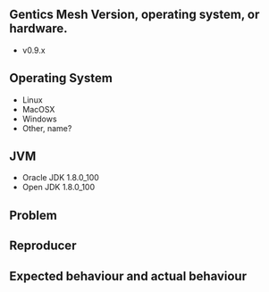 ## Gentics Mesh Version, operating system, or hardware.
- v0.9.x

## Operating System
- Linux
- MacOSX
- Windows
- Other, name?

## JVM
- Oracle JDK 1.8.0_100
- Open JDK 1.8.0_100

## Problem

## Reproducer

## Expected behaviour and actual behaviour

